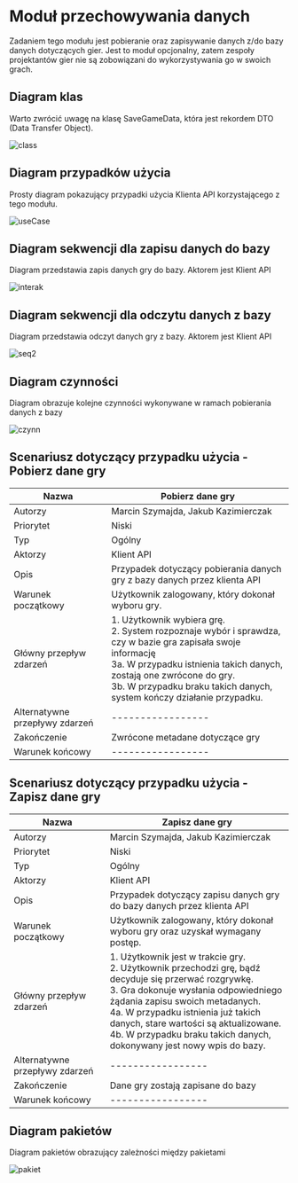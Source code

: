 # Moduł przechowywania danych


Zadaniem tego modułu jest pobieranie oraz zapisywanie danych z/do bazy danych dotyczących gier. Jest to moduł opcjonalny, zatem zespoły projektantów gier nie są zobowiązani do wykorzystywania go w swoich grach.


## Diagram klas

Warto zwrócić uwagę na klasę SaveGameData, która jest rekordem DTO (Data Transfer Object).


![class](https://gist.github.com/assets/126806633/43bea5aa-6faa-4730-ab04-42895eed3d3b)



## Diagram przypadków użycia

Prosty diagram pokazujący przypadki użycia Klienta API korzystającego z tego modułu.

![useCase](https://gist.github.com/assets/126806633/7b8237d5-7a6d-4aca-810e-6419fc0f9225)



## Diagram sekwencji dla zapisu danych do bazy
Diagram przedstawia zapis danych gry do bazy. Aktorem jest Klient API

![interak](https://gist.github.com/assets/126806633/80714ed3-3bf0-4d47-bae6-1854fee507f5)

## Diagram sekwencji dla odczytu danych z bazy
Diagram przedstawia odczyt danych gry z bazy. Aktorem jest Klient API

![seq2](https://gist.github.com/assets/126806633/dd8f519d-8009-459e-8449-6d74fbd4c06e)



## Diagram czynności

Diagram obrazuje kolejne czynności wykonywane w ramach pobierania danych z bazy

![czynn](https://gist.github.com/assets/126806633/62547278-7d47-48a6-b48f-6a04ce2eba9e)



## Scenariusz dotyczący przypadku użycia - Pobierz dane gry

| Nazwa                          | Pobierz dane gry                                                                                                                                                                                                                                                            |
|--------------------------------|-----------------------------------------------------------------------------------------------------------------------------------------------------------------------------------------------------------------------------------------------------------------------------|
| Autorzy                        | Marcin Szymajda, Jakub Kazimierczak                                                                                                                                                                                                                                         |
| Priorytet                      | Niski                                                                                                                                                                                                                                                                       |
| Typ                            | Ogólny                                                                                                                                                                                                                                                                      |
| Aktorzy                        | Klient API                                                                                                                                                                                                                                                                  |
| Opis                           | Przypadek dotyczący pobierania danych gry z bazy danych przez klienta API                                                                                                                                                                                                   |
| Warunek początkowy             | Użytkownik zalogowany, który dokonał wyboru gry.                                                                                                                                                                                                                            |
| Główny przepływ zdarzeń        | 1. Użytkownik wybiera grę. <br/> 2. System rozpoznaje wybór i sprawdza, czy w bazie gra zapisała swoje informację <br/> 3a. W przypadku istnienia takich danych, zostają one zwrócone do gry. <br/> 3b. W przypadku braku takich danych, system kończy działanie przypadku. |
| Alternatywne przepływy zdarzeń | -----------------                                                                                                                                                                                                                                                           |
| Zakończenie                    | Zwrócone metadane dotyczące gry                                                                                                                                                                                                                                             |
| Warunek końcowy                | -----------------                                                                                                                                                                                                                                                           |

## Scenariusz dotyczący przypadku użycia - Zapisz dane gry

| Nazwa                          | Zapisz dane gry                                                                                                                                                                                                                                                                                                                                              |
|--------------------------------|--------------------------------------------------------------------------------------------------------------------------------------------------------------------------------------------------------------------------------------------------------------------------------------------------------------------------------------------------------------|
| Autorzy                        | Marcin Szymajda, Jakub Kazimierczak                                                                                                                                                                                                                                                                                                                          |
| Priorytet                      | Niski                                                                                                                                                                                                                                                                                                                                                        |
| Typ                            | Ogólny                                                                                                                                                                                                                                                                                                                                                       |
| Aktorzy                        | Klient API                                                                                                                                                                                                                                                                                                                                                   |
| Opis                           | Przypadek dotyczący zapisu danych gry do bazy danych przez klienta API                                                                                                                                                                                                                                                                                       |
| Warunek początkowy             | Użytkownik zalogowany, który dokonał wyboru gry oraz uzyskał wymagany postęp.                                                                                                                                                                                                                                                                                |
| Główny przepływ zdarzeń        | 1. Użytkownik jest w trakcie gry. <br/> 2. Użytkownik przechodzi grę, bądź decyduje się przerwać rozgrywkę. <br/> 3. Gra dokonuje wysłania odpowiedniego żądania zapisu swoich metadanych. <br/> 4a. W przypadku istnienia już takich danych, stare wartości są aktualizowane. <br/> 4b. W przypadku braku takich danych, dokonywany jest nowy wpis do bazy. |
| Alternatywne przepływy zdarzeń | -----------------                                                                                                                                                                                                                                                                                                                                            |
| Zakończenie                    | Dane gry zostają zapisane do bazy                                                                                                                                                                                                                                                                                                                            |
| Warunek końcowy                | -----------------                                                                                                                                                                                                                                                                                                                                            |


## Diagram pakietów

Diagram pakietów obrazujący zależności między pakietami


![pakiet](https://gist.github.com/assets/126806633/0877b6ae-3cdf-447e-bd89-2b42a3d780e2)
